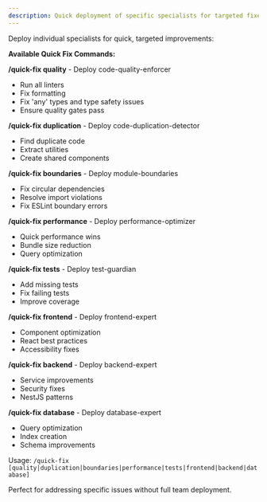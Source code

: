 ```yaml
---
description: Quick deployment of specific specialists for targeted fixes and improvements
---
```


Deploy individual specialists for quick, targeted improvements:

**Available Quick Fix Commands:**

**/quick-fix quality** - Deploy code-quality-enforcer

- Run all linters
- Fix formatting
- Fix 'any' types and type safety issues
- Ensure quality gates pass

**/quick-fix duplication** - Deploy code-duplication-detector

- Find duplicate code
- Extract utilities
- Create shared components

**/quick-fix boundaries** - Deploy module-boundaries

- Fix circular dependencies
- Resolve import violations
- Fix ESLint boundary errors

**/quick-fix performance** - Deploy performance-optimizer

- Quick performance wins
- Bundle size reduction
- Query optimization

**/quick-fix tests** - Deploy test-guardian

- Add missing tests
- Fix failing tests
- Improve coverage

**/quick-fix frontend** - Deploy frontend-expert

- Component optimization
- React best practices
- Accessibility fixes

**/quick-fix backend** - Deploy backend-expert

- Service improvements
- Security fixes
- NestJS patterns

**/quick-fix database** - Deploy database-expert

- Query optimization
- Index creation
- Schema improvements

Usage: `/quick-fix [quality|duplication|boundaries|performance|tests|frontend|backend|database]`

Perfect for addressing specific issues without full team deployment.
